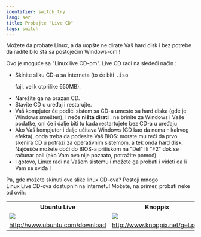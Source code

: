 ```yaml
---
identifier: switch_try
lang: ser
title: Probajte "Live CD"
tags: switch
---
```


Možete da probate Linux, a da uopšte ne dirate Vaš hard disk 
i bez potrebe da radite bilo šta sa postojećim Windows-om !

Ovo je moguće sa "Linux live CD-om". Live CD radi na sledeći način :

<ul>

<li>Skinite sliku CD-a sa interneta (to će biti <tt>.iso</tt> 

fajl, velik otprilike 650MB). </li>

<li>Narežite ga na prazan CD.</li>

<li>Stavite CD u uređaj i restarujte.</li>

<li>Vaš kompjuter će podići sistem sa CD-a umesto sa hard diska
(gde je Windows smešten), i neće <b>ništa dirati</b> : 
ne brinite za Windows i Vaše podatke, oni će i dalje biti tu kada    
restartujete bez CD-a u uređaju </li>

<li>Ako Vaš kompjuter i dalje učitava Windows (CD kao da nema nikakvog 
efekta), onda treba da podesite Vaš BIOS: morate mu reći da prvo
skenira CD u potrazi za operativnim sistemom, a tek onda hard disk.
Najčešće možete doći do BIOS-a pritiskom na "Del" Ili "F2" dok se
računar pali (ako Vam ovo nije poznato, potražite pomoć).</li>

<li>I gotovo, Linux radi na Vašem sistemu i možete ga probati i videti da
li Vam se sviđa !</li>

</ul>

Pa, gde možete skinuti ove slike linux CD-ova? Postoji mnogo  
Linux Live CD-ova dostupnih na internetu! Možete, na primer, probati neke od
ovih:

<table cols="2">
<tr>
<th>Ubuntu Live</th>
<th>Knoppix</th>
</tr>

<tr>
<td><a href="/img/ubuntu.png"><img src="/img/ubuntu_thumbnail.png" /></a></td>
<td><a href="/img/knoppix.png"><img src="/img/knoppix_thumbnail.png" /></a></td>
</tr>

<tr>
<td><a 
href="http://www.ubuntu.com/download">http://www.ubuntu.com/download</a></td>
<td><a 
href="http://www.knoppix.net/get.php">http://www.knoppix.net/get.php</a></td>
</tr>

</table>

